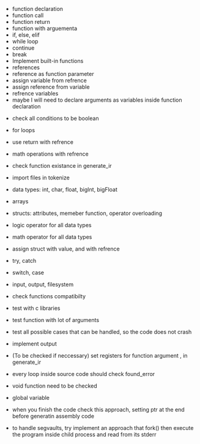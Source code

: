 - function declaration
- function call
- function return
- function with arguementa
- if, else, elif
- while loop
- continue 
- break
- Implement built-in functions
- references
- reference as function parameter
- assign variable from refrence
- assign reference from variable
- refrence variables
- maybe I will need to declare arguments as variables inside function declaration

+ check all conditions to be boolean
+ for loops
+ use return with refrence
+ math operations with refrence
+ check function existance in generate_ir
+ import files in tokenize

+ data types: int, char, float, bigInt, bigFloat
+ arrays
+ structs: attributes, memeber function, operator overloading
+ logic operator for all data types
+ math operator for all data types
+ assign struct with value, and with refrence

+ try, catch
+ switch, case
+ input, output, filesystem

+ check functions compatibilty
+ test with c libraries
+ test function with lot of arguments
+ test all possible cases that can be handled, so the code does not crash

+ implement output
+ (To be checked if neccessary) set registers for function argument , in generate_ir
+ every loop inside source code should check found_error
+ void function need to be checked
+ global variable
+ when you finish the code check this approach, setting ptr at the end before generatin assembly code
+ to handle segvaults, try implement an approach that fork() then execute the program inside child process and read from its stderr